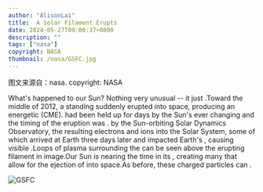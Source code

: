 ```yaml
---
author: "AlisonLai"
title:  A Solar Filament Erupts 
date: 2024-05-27T09:00:37+0800
description: ""
tags: ["nasa"]
copyright: NASA
thumbnail: /nasa/GSFC.jpg
---
```

图文来源自：nasa.  copyright: NASA

  What's happened to our Sun? Nothing very unusual -- it just .Toward the middle of 2012, a  standing  suddenly erupted into space, producing an energetic  (CME).  had been held up for days by the Sun's ever changing  and the timing of the eruption was . by the Sun-orbiting Solar Dynamics Observatory, the resulting   electrons and ions into the Solar System, some of which arrived at Earth three days later and impacted Earth's , causing visible .Loops of plasma surrounding the  can be seen above the erupting filament in   image.Our Sun is nearing the  time in its , creating many  that allow for the ejection of  into space.As before, these charged particles can .  

![GSFC](/nasa/GSFC.jpg)
